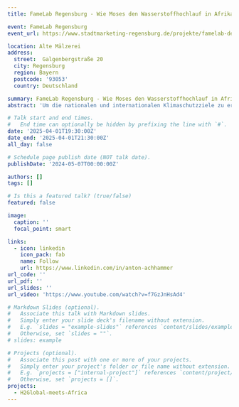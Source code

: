 ```yaml
---
title: FameLab Regensburg - Wie Moses den Wasserstoffhochlauf in Afrika beeinflusst

event: FameLab Regensburg
event_url: https://www.stadtmarketing-regensburg.de/projekte/famelab-der-science-slam

location: Alte Mälzerei
address:
  street:  Galgenbergstraße 20
  city: Regensburg
  region: Bayern
  postcode: '93053'
  country: Deutschland

summary: FameLab Regensburg - Wie Moses den Wasserstoffhochlauf in Afrika beeinflusst
abstract: 'Um die nationalen und internationalen Klimaschutzziele zu erreichen, die Energieversorgung Deutschlands und Europas zu diversifizieren sowie versorgungssicherer zu gestalten, ist ein Hochlauf der Wasserstoffwirtschaft national und international von entscheidender Bedeutung. Für diesen Hochlauf sind zwei Faktoren elementar: stabile internationale Partnerschaften und ein stabiler rechtlicher und finanzieller Rahmen. Mithilfe von Modellierung, Optimierung und Simulation von Energiesystemen (MOSES) sollen im Rahmen des Forschungsprojekts Szenarien für gerechte Partnerschaften ausgearbeitet werden.'

# Talk start and end times.
#   End time can optionally be hidden by prefixing the line with `#`.
date: '2025-04-01T19:30:00Z'
date_end: '2025-04-01T21:30:00Z'
all_day: false

# Schedule page publish date (NOT talk date).
publishDate: '2024-05-07T00:00:00Z'

authors: []
tags: []

# Is this a featured talk? (true/false)
featured: false

image:
  caption: ''
  focal_point: smart

links:
  - icon: linkedin
    icon_pack: fab
    name: Follow
    url: https://www.linkedin.com/in/anton-achhammer
url_code: ''
url_pdf: ''
url_slides: ''
url_video: 'https://www.youtube.com/watch?v=f7GzJnHsAd4'

# Markdown Slides (optional).
#   Associate this talk with Markdown slides.
#   Simply enter your slide deck's filename without extension.
#   E.g. `slides = "example-slides"` references `content/slides/example-slides.md`.
#   Otherwise, set `slides = ""`.
# slides: example

# Projects (optional).
#   Associate this post with one or more of your projects.
#   Simply enter your project's folder or file name without extension.
#   E.g. `projects = ["internal-project"]` references `content/project/deep-learning/index.md`.
#   Otherwise, set `projects = []`.
projects:
  - H2Global-meets-Africa
---
```


<!-- {{% callout note %}}
Click on the **Slides** button above to view the built-in slides feature.
{{% /callout %}} -->
